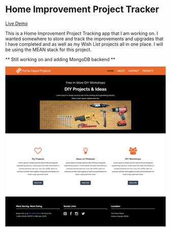 # Home Improvement Project Tracker

[Live Demo]( https://mccleary.github.io/Project-Tracker)



This is a Home Improvement Project Tracking app that I am working on.
I wanted somewhere to store and track the improvements and upgrades that I have completed and as well as my Wish List projects all in one place. I will be using the MEAN stack for this project.

** Still working on and adding MongoDB backend **

![Project Tracker](public/img/home-depot-projects-tracker.png)
